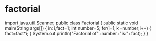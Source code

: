 # factorial
import java.util.Scanner;
public class Factorial
{
public static void main(String args[])
{
int i,fact=1;
int number=5;
for(i=1;i<=number;i++)
{
fact=fact*i;
}
System.out.println("Factorial of"+number+"is:"+fact);
}
}
